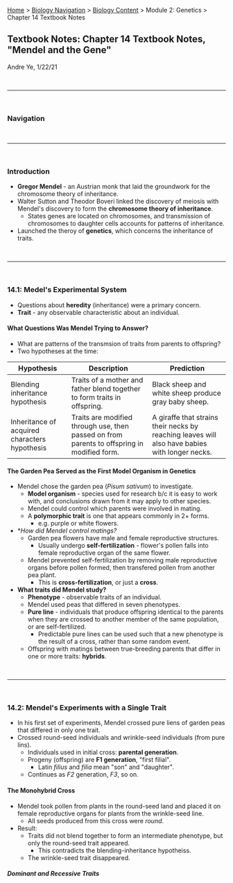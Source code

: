 [Home](https://andre-ye.github.io) > [Biology Navigation](https://andre-ye.github.io/biology/biology_navigation) > [Biology Content](https://andre-ye.github.io/biology/biology_navigation#biology-content) > Module 2: Genetics > Chapter 14 Textbook Notes

## Textbook Notes: Chapter 14 Textbook Notes, "Mendel and the Gene"
Andre Ye, 1/22/21

<br>

---

<br>

### Navigation

<br>

---

<br>

### Introduction
- **Gregor Mendel** - an Austrian monk that laid the groundwork for the chromosome theory of inheritance.
- Walter Sutton and Theodor Boveri linked the discovery of meiosis with Mendel's discovery to form the **chromosome theory of inheritance**.
  - States genes are located on chromosomes, and transmission of chromosomes to daughter cells accounts for patterns of inheritance.
- Launched the theroy of **genetics**, which concerns the inheritance of traits.

<br>

---

<br>

### 14.1: Medel's Experimental System
- Questions about **heredity** (inheritance) were a primary concern.
- **Trait** - any observable characteristic about an individual.

#### What Questions Was Mendel Trying to Answer?
- What are patterns of the transmsion of traits from parents to offspring?
- Two hypotheses at the time:

| Hypothesis | Description | Prediction |
| --- | --- | --- |
| Blending inheritance hypothesis | Traits of a mother and father blend together to form traits in offspring. | Black sheep and white sheep produce gray baby sheep. |
| Inheritance of acquired characters hypothesis | Traits are modified through use, then passed on from parents to offspring in modified form. | A giraffe that strains their necks by reaching leaves will also have babies with longer necks. |

#### The Garden Pea Served as the First Model Organism in Genetics
- Mendel chose the garden pea (*Pisum sativum*) to investigate.
  - **Model organism** - species used for research b/c it is easy to work with, and conclusions drawn from it may apply to other species.
  - Mendel could control which parents were involved in mating.
  - A **polymorphic trait** is one that appears commonly in 2+ forms.
    - e.g. purple or white flowers.
- **How did Mendel control matings?*
  - Garden pea flowers have male and female reproductive structures.
    - Usually undergo **self-fertilization** - flower's pollen falls into female reproductive organ of the same flower.
  - Mendel prevented self-fertilization by removing male reproductive organs before pollen formed, then transfered pollen from another pea plant.
    - This is **cross-fertilization**, or just a **cross**.
- **What traits did Mendel study?**
  - **Phenotype** - observable traits of an individual.
  - Mendel used peas that differed in seven phenotypes.
  - **Pure line** - individuals that produce offspring identical to the parents when they are crossed to another member of the same population, or are self-fertilized.
    - Predictable pure lines can be used such that a new phenotype is the result of a cross, rather than some random event.
  - Offspring with matings between true-breeding parents that differ in one or more traits: **hybrids**.

<br>

---

<br>

### 14.2: Mendel's Experiments with a Single Trait
- In his first set of experiments, Mendel crossed pure liens of garden peas that differed in only one trait.
- Crossed round-seed individuals and wrinkle-seed individuals (from pure lins).
  - Individuals used in initial cross: **parental generation**.
  - Progeny (offspring) are **F1 generation**, "first filial".
    - Latin *filius* and *filia* mean "son" and "daughter".
  - Continues as *F2* generation, *F3*, so on.

#### The Monohybrid Cross
- Mendel took pollen from plants in the round-seed land and placed it on female reproductive organs for plants from the wrinkle-seed line.
  - All seeds produced from this cross were *round*.
- Result:
  - Traits did not blend together to form an intermediate phenotype, but only the round-seed trait appeared.
    - This contradicts the blending-inheritance hypotheiss.
  - The wrinkle-seed trait disappeared.

##### Dominant and Recessive Traits





























